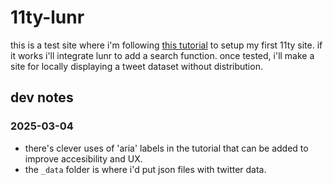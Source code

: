 # 11ty-lunr
this is a test site where i'm following [this tutorial](https://learn-eleventy.pages.dev/) to setup my first 11ty site. if it works i'll integrate lunr to add a search function. once tested, i'll make a site for locally displaying a tweet dataset without distribution. 

## dev notes
### 2025-03-04
- there's clever uses of 'aria' labels in the tutorial that can be added to improve accesibility and UX.
- the `_data` folder is where i'd put json files with twitter data.
